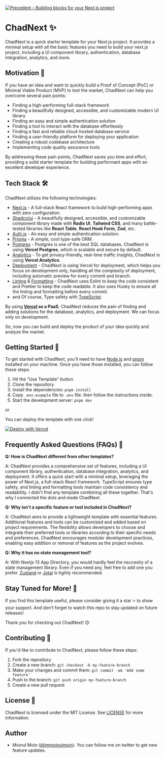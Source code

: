<a href="https://chadnext.moinulmoin.com">
  <img alt="Precedent – Building blocks for your Next.js project" src="https://repository-images.githubusercontent.com/644861240/6456392e-a1d1-40b3-876f-62aff274b3ae">
</a>

# ChadNext ✨

ChadNext is a quick starter template for your Next.js project. It provides a minimal setup with all the basic features you need to build your next.js project, including a UI component library, authentication, database integration, analytics, and more.

## Motivation 🚀

If you have an idea and want to quickly build a Proof of Concept (PoC) or Minimal Viable Product (MVP) to test the market, ChadNext can help you overcome several pain points:

- Finding a high-performing full-stack framework
- Finding a beautifully designed, accessible, and customizable modern UI library
- Finding an easy and simple authentication solution
- Finding a tool to interact with the database effortlessly
- Finding a fast and reliable cloud-hosted database service
- Finding a user-friendly platform for deploying your application
- Creating a robust codebase architecture
- Implementing code quality assurance tools

By addressing these pain points, ChadNext saves you time and effort, providing a solid starter template for building performant apps with an excellent developer experience.

## Tech Stack 🛠️

ChadNext utilizes the following technologies:

- [Next.js](https://nextjs.org/) - A full-stack React framework to build high-performing apps with zero configuration.
- [Shadcn/ui](https://ui.shadcn.com/) - A beautifully designed, accessible, and customizable component library made with **Radix UI**, **Tailwind CSS**, and many battle-tested libraries like **React Table**, **React Hook Form**, **Zod**, etc.
- [Auth.js](https://authjs.dev/) - An easy and simple authentication solution.
- [Prisma](https://www.prisma.io/) - A simple, cool type-safe ORM.
- [Postgres](https://vercel.com/postgres) - Postgres is one of the best SQL databases. ChadNext is using **Vercel Postgres**, which is scalable and secure by default.
- [Analytics](https://vercel.com/analytics) - To get privacy-friendly, real-time traffic insights, ChadNext is using **Vercel Analytics**.
- [Deployment](https://vercel.com/) - ChadNext is using Vercel for deployment, which helps you focus on development only, handling all the complexity of deployment, including automatic preview for every commit and branch.
- [Linting](https://eslint.org/) & [Formatting](https://prettier.io/) - ChadNext uses Eslint to keep the code consistent and Prettier to keep the code readable. It also uses Husky to ensure all the linting and formatting before every commit.
- and Of course, Type safety with [TypeScript](https://www.typescriptlang.org/).

By using **[Vercel](https://vercel.com/) as a PaaS**, ChadNext reduces the pain of finding and adding solutions for the database, analytics, and deployment. We can focus only on development.

So, now you can build and deploy the product of your idea quickly and analyze the market.

## Getting Started 🚀

To get started with ChadNext, you'll need to have [Node.js](https://nodejs.org/en) and [pnpm](https://pnpm.io/) installed on your machine. Once you have those installed, you can follow these steps:

1. Hit the "Use Template" button
2. Clone the repository
3. Install the dependencies: `pnpm install`
4. Copy `.env.example` file to `.env` file. then follow the instructions inside.
5. Start the development server: `pnpm dev`

or

You can deploy the template with one click!

[![Deploy with Vercel](https://vercel.com/button)](https://vercel.com/new/clone?repository-url=https%3A%2F%2Fgithub.com%2Fmoinulmoin%2Fchadnext&env=POSTGRES_PRISMA_URL,POSTGRES_URL_NON_POOLING,GITHUB_CLIENT_ID,GITHUB_CLIENT_SECRET,NEXTAUTH_SECRET,NEXTAUTH_URL,RESEND_API_KEY&envDescription=These%20env%20vars%20are%20for%20authentication%20%26%20database%20to%20work&envLink=https%3A%2F%2Fgithub.com%2Fmoinulmoin%2Fchadnext%2Fblob%2Fmain%2F.env.example&project-name=chadnext&repository-name=chadnext)

## Frequently Asked Questions (FAQs) 🤔

**Q: How is ChadNext different from other templates?**

A: ChadNext provides a comprehensive set of features, including a UI component library, authentication, database integration, analytics, and deployment. It offers a quick start with a minimal setup, leveraging the power of Next.js, a full-stack React framework. TypeScript ensures type safety, and linting and formatting tools maintain code consistency and readability. I didn't find any template combining all these together. That's why I connected the dots and made ChadNext.

**Q: Why isn't a specific feature or tool included in ChadNext?**

A: ChadNext aims to provide a lightweight template with essential features. Additional features and tools can be customized and added based on project requirements. The flexibility allows developers to choose and integrate their preferred tools or libraries according to their specific needs and preferences. ChadNext encourages modular development practices, enabling easy addition or removal of features as the project evolves.

**Q: Why it has no state management tool?**

A: With Nextjs 13 App Directory, you would hardly feel the neccesity of a state management library. Even if you need any, feel free to add one you prefer. [Zustand](https://github.com/pmndrs/zustand) or [Jotai](https://jotai.org/) is hgihly recommended.

## Stay Tuned for More! 📢

If you find this template useful, please consider giving it a star ⭐️ to show your support. And don't forget to watch this repo to stay updated on future releases!

Thank you for checking out ChadNext! 😊

## Contributing 🤝

If you'd like to contribute to ChadNext, please follow these steps:

1. Fork the repository
2. Create a new branch: `git checkout -b my-feature-branch`
3. Make your changes and commit them: `git commit -am 'Add some feature'`
4. Push to the branch: `git push origin my-feature-branch`
5. Create a new pull request

## License 📄

ChadNext is licensed under the MIT License. See [LICENSE](https://github.com/moinulmoin/chadnext/blob/main/LICENSE) for more information.

## Author

- Moinul Moin ([@immoinulmoin](https://twitter.com/immoinulmoin)). You can follow me on twitter to get new feature updates.

